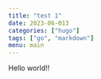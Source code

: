 ```yaml
---
title: "test 1"
date: 2023-06-013
categories: ["hugo"]
tags: ["go", "markdown"]
menu: main
---
```


Hello world!!
